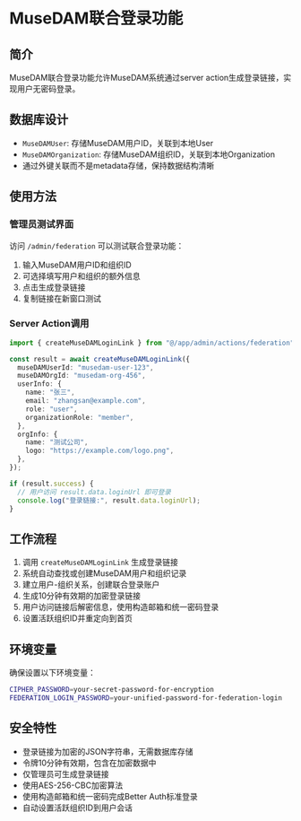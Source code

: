 # MuseDAM联合登录功能

## 简介

MuseDAM联合登录功能允许MuseDAM系统通过server action生成登录链接，实现用户无密码登录。

## 数据库设计

- `MuseDAMUser`: 存储MuseDAM用户ID，关联到本地User
- `MuseDAMOrganization`: 存储MuseDAM组织ID，关联到本地Organization
- 通过外键关联而不是metadata存储，保持数据结构清晰

## 使用方法

### 管理员测试界面

访问 `/admin/federation` 可以测试联合登录功能：

1. 输入MuseDAM用户ID和组织ID
2. 可选择填写用户和组织的额外信息
3. 点击生成登录链接
4. 复制链接在新窗口测试

### Server Action调用

```typescript
import { createMuseDAMLoginLink } from "@/app/admin/actions/federation";

const result = await createMuseDAMLoginLink({
  museDAMUserId: "musedam-user-123",
  museDAMOrgId: "musedam-org-456",
  userInfo: {
    name: "张三",
    email: "zhangsan@example.com",
    role: "user",
    organizationRole: "member",
  },
  orgInfo: {
    name: "测试公司",
    logo: "https://example.com/logo.png",
  },
});

if (result.success) {
  // 用户访问 result.data.loginUrl 即可登录
  console.log("登录链接:", result.data.loginUrl);
}
```

## 工作流程

1. 调用 `createMuseDAMLoginLink` 生成登录链接
2. 系统自动查找或创建MuseDAM用户和组织记录
3. 建立用户-组织关系，创建联合登录账户
4. 生成10分钟有效期的加密登录链接
5. 用户访问链接后解密信息，使用构造邮箱和统一密码登录
6. 设置活跃组织ID并重定向到首页

## 环境变量

确保设置以下环境变量：

```bash
CIPHER_PASSWORD=your-secret-password-for-encryption
FEDERATION_LOGIN_PASSWORD=your-unified-password-for-federation-login
```

## 安全特性

- 登录链接为加密的JSON字符串，无需数据库存储
- 令牌10分钟有效期，包含在加密数据中
- 仅管理员可生成登录链接
- 使用AES-256-CBC加密算法
- 使用构造邮箱和统一密码完成Better Auth标准登录
- 自动设置活跃组织ID到用户会话
